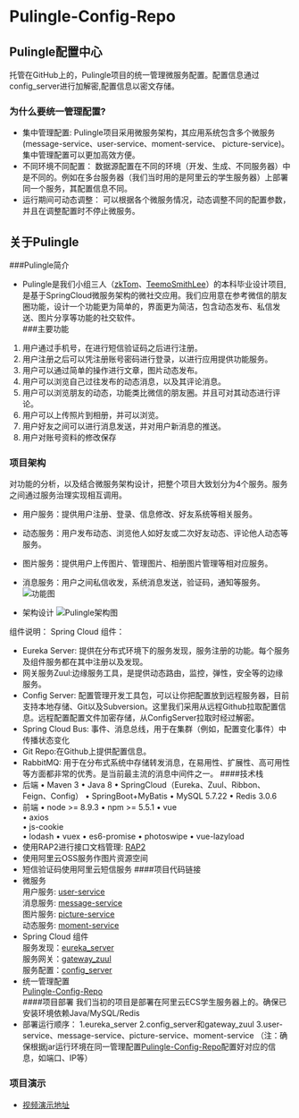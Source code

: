 # Pulingle-Config-Repo
## Pulingle配置中心
托管在GitHub上的，Pulingle项目的统一管理微服务配置。配置信息通过config_server进行加解密,配置信息以密文存储。

###  为什么要统一管理配置?
* 集中管理配置:
Pulingle项目采用微服务架构，其应用系统包含多个微服务(message-service、user-service、moment-service、
picture-service)。集中管理配置可以更加高效方便。
* 不同环境不同配置：
数据源配置在不同的环境（开发、生成、不同服务器）中是不同的。例如在多台服务器（我们当时用的是阿里云的学生服务器）上部署同一个服务，其配置信息不同。
* 运行期间可动态调整：
可以根据各个微服务情况，动态调整不同的配置参数，并且在调整配置时不停止微服务。
## 关于Pulingle
###Pulingle简介
* Pulingle是我们小组三人（[zkTom](https://github.com/zkTom)、[TeemoSmithLee](https://github.com/TeemoSmithLee)）的本科毕业设计项目,是基于SpringCloud微服务架构的微社交应用。我们应用意在参考微信的朋友圈功能，设计一个功能更为简单的，界面更为简洁，包含动态发布、私信发送、图片分享等功能的社交软件。</br>
###主要功能
1.	用户通过手机号，在进行短信验证码之后进行注册。
2.	用户注册之后可以凭注册账号密码进行登录，以进行应用提供功能服务。
3.	用户可以通过简单的操作进行文章，图片动态发布。
4.	用户可以浏览自己过往发布的动态消息，以及其评论消息。
5.	用户可以浏览朋友的动态，功能类比微信的朋友圈。并且可对其动态进行评论。
6.	用户可以上传照片到相册，并可以浏览。
7.	用户好友之间可以进行消息发送，并对用户新消息的推送。
8.	用户对账号资料的修改保存
### 项目架构

对功能的分析，以及结合微服务架构设计，把整个项目大致划分为4个服务。服务之间通过服务治理实现相互调用。
* 用户服务：提供用户注册、登录、信息修改、好友系统等相关服务。
* 动态服务：用户发布动态、浏览他人如好友或二次好友动态、评论他人动态等服务。
* 图片服务：提供用户上传图片、管理图片、相册图片管理等相对应服务。
* 消息服务：用户之间私信收发，系统消息发送，验证码，通知等服务。
![功能图](https://pulingle.oss-cn-shenzhen.aliyuncs.com/%E5%8A%9F%E8%83%BD%E5%9B%BE.png)

* 架构设计 
![Pulingle架构图](https://pulingle.oss-cn-shenzhen.aliyuncs.com/Pulingle%E6%9E%B6%E6%9E%84%E5%9B%BE%20%282%29.png)

组件说明：
Spring Cloud 组件：
* Eureka Server: 提供在分布式环境下的服务发现，服务注册的功能。每个服务及组件服务都在其中注册以及发现。
* 网关服务Zuul:边缘服务工具，是提供动态路由，监控，弹性，安全等的边缘服务。
* Config Server: 配置管理开发工具包，可以让你把配置放到远程服务器，目前支持本地存储、Git以及Subversion。这里我们采用从远程Github拉取配置信息。远程配置配置文件加密存储，从ConfigServer拉取时经过解密。
* Spring Cloud Bus: 事件、消息总线，用于在集群（例如，配置变化事件）中传播状态变化
* Git Repo:在Github上提供配置信息。
* RabbitMQ: 用于在分布式系统中存储转发消息，在易用性、扩展性、高可用性等方面都非常的优秀。是当前最主流的消息中间件之一。
####技术栈
* 后端
•	Maven 3
•	Java 8
•	SpringCloud（Eureka、Zuul、Ribbon、Feign、Config）
•	SpringBoot+MyBatis
•	MySQL 5.7.22
•	Redis 3.0.6
* 前端
•	node >= 8.9.3
•	npm >= 5.5.1
•	vue  
•	axios  
•	js-cookie  
•	lodash 
•	vuex
•	es6-promise
•	photoswipe
•	vue-lazyload 
* 使用RAP2进行接口文档管理: [RAP2](https://github.com/thx/RAP)
* 使用阿里云OSS服务作图片资源空间
* 短信验证码使用阿里云短信服务
####项目代码链接
* 微服务</br>
用户服务:   [user-service](https://github.com/Konoha-orz/user_service)</br>
消息服务:   [message-service](https://github.com/Konoha-orz/message_service)</br>
图片服务:   [picture-service](https://github.com/Konoha-orz/picture_service)</br>
动态服务:   [moment-service](https://github.com/Konoha-orz/moment_service)</br>
* Spring Cloud 组件</br>
服务发现：[eureka_server](https://github.com/Konoha-orz/eureka_server)</br>
服务网关：[gateway_zuul](https://github.com/Konoha-orz/gateway_zuul)</br>
服务配置：[config_server](https://github.com/Konoha-orz/config_server)</br>
* 统一管理配置</br>
[Pulingle-Config-Repo](https://github.com/Konoha-orz/Pulingle-Config-Repo)</br>
####项目部署
我们当初的项目是部署在阿里云ECS学生服务器上的。确保已安装环境依赖Java/MySQL/Redis
* 部署运行顺序：
1.eureka_server
2.config_server和gateway_zuul
3.user-service、message-service、picture-service、moment-service
（注：确保根据jar运行环境在同一管理配置[Pulingle-Config-Repo](https://github.com/Konoha-orz/Pulingle-Config-Repo)配置好对应的信息，如端口、IP等）
### 项目演示</br>
* [视频演示地址](https://pulingle.oss-cn-shenzhen.aliyuncs.com/Pulingle%E6%BC%94%E7%A4%BA%E5%BD%95%E5%B1%8F.mp4)</br>
